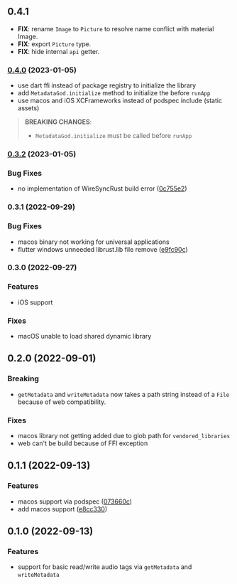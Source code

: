 ## 0.4.1

 - **FIX**: rename `Image` to `Picture` to resolve name conflict with material Image.
 - **FIX**: export `Picture` type.
 - **FIX**: hide internal `api` getter.

### [0.4.0](https://github.com/KRTirtho/metadata_god/compare/v0.3.1...v0.4.0) (2023-01-05)

* use dart ffi instead of package registry to initialize the library
* add `MetadataGod.initialize` method to initialize the before `runApp`
* use macos and iOS XCFrameworks instead of podspec include (static assets)
  
> **BREAKING CHANGES**:
> * `MetadataGod.initialize` must be called before `runApp`

### [0.3.2](https://github.com/KRTirtho/metadata_god/compare/v0.3.1...v0.3.2) (2023-01-05)


### Bug Fixes

* no implementation of WireSyncRust build error ([0c755e2](https://github.com/KRTirtho/metadata_god/commit/0c755e26564d37d18ee401d7080ce48689a43a33))

### 0.3.1 (2022-09-29)

### Bug Fixes
* macos binary not working for universal applications
* flutter windows unneeded librust.lib file remove ([e9fc90c](https://github.com/KRTirtho/metadata_god/commit/e9fc90cb8b0245f6537e1a49cd63105f8db068a0))

### 0.3.0 (2022-09-27)

### Features
* iOS support

### Fixes
* macOS unable to load shared dynamic library
## 0.2.0 (2022-09-01)

### Breaking

* `getMetadata` and `writeMetadata` now takes a path string instead of a `File` because of web compatibility.

### Fixes

* macos library not getting added due to glob path for `vendored_libraries`
* web can't be build because of FFI exception

## 0.1.1 (2022-09-13)
### Features

* macos support via  podspec ([073660c](https://github.com/KRTirtho/metadata_god/commit/073660cbe2485d92819cbd7b5cce6259b9bb556a))
* add macos support ([e8cc330](https://github.com/KRTirtho/metadata_god/commit/e8cc330d9468b9dee56d84d3c03c61f9386f3aee))


## 0.1.0 (2022-09-13)
### Features

* support for basic read/write audio tags via `getMetadata` and `writeMetadata`
